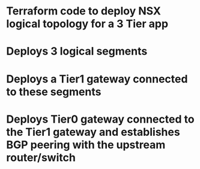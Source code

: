 # Terraform code to deploy NSX logical topology for a 3 Tier app

# Deploys 3 logical segments
# Deploys a Tier1 gateway connected to these segments 
# Deploys Tier0 gateway connected to the Tier1 gateway and establishes BGP peering with the upstream router/switch
